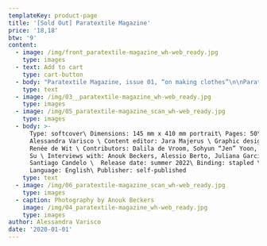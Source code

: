 ```yaml
---
templateKey: product-page
title: '[Sold Out] Paratextile Magazine'
price: '18,18'
btw: '9'
content:
  - image: /img/front_paratextile-magazine_wh-web_ready.jpg
    type: images
  - text: Add to cart
    type: cart-button
  - body: "Paratextile Magazine, issue 01, “on making clothes”\n\nParatextile Magazine, made by Alessandra Varisco, is an experimental alternative sewing and pattern-making publication that aims to collect and create space for knowledge, heritage, relationships, stories, and ways of making clothes from various fashion systems. \r\n\n\rThe magazine is a re-interpretation of contemporary and past DIY-periodicals with instructions for sewing, knitting, pattern cutting, etc. Instead of sharing instructions for making clothes as a leisure activity, Paratextile Magazine opens up the practice of dressmaking to free interpretation, to share self-taught experimental approaches and stories on hidden processes of garments production. \r\n\nThis magazine includes a pull-out pattern to recreate an intuitive t-shirt"
    type: text
  - image: /img/03__paratextile-magazine_wh-web_ready.jpg
    type: images
  - image: /img/05_paratextile-magazine_scan_wh-web_ready.jpg
    type: images
  - body: >-
      Type: softcover\ Dimensions: 145 mm x 410 mm portrait\ Pages: 50\ Editors:
      Alessandra Varisco \ Content editor: Jara Majerus \ Graphic design: Heike
      Renée de Wit \ Contributors: Dalila de Vroom, Sohyun “Jen” Yoon, Wei-Chi
      Su \ Interviews with: Anouk Beckers, Alessio Berto, Juliana Garcia Bello,
      Santiago Candelo \  Release date: summer 2022\ Binding: stapled \
      Language: English\ Publisher: self-published
    type: text
  - image: /img/06_paratextile-magazine_scan_wh-web_ready.jpg
    type: images
  - caption: Photography by Anouk Beckers
    image: /img/04_paratextile-magazine_wh-web_ready.jpg
    type: images
author: Alessandra Varisco
date: '2020-01-01'
---
```


